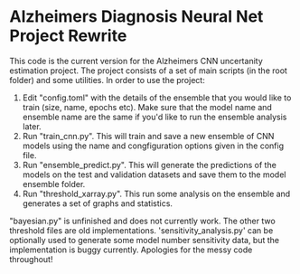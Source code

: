 # Alzheimers Diagnosis Neural Net Project Rewrite

This code is the current version for the Alzheimers CNN uncertanity estimation project. The project consists of a set of main scripts (in the root folder) and some utilities. In order to use the project:

1. Edit "config.toml" with the details of the ensemble that you would like to train (size, name, epochs etc). Make sure that the model name and ensemble name are the same if you'd like to run the ensemble analysis later.
2. Run "train_cnn.py". This will train and save a new ensemble of CNN models using the name and congfiguration options given in the config file.
3. Run "ensemble_predict.py". This will generate the predictions of the models on the test and validation datasets and save them to the model ensemble folder. 
4. Run "threshold_xarray.py". This run some analysis on the ensemble and generates a set of graphs and statistics. 

"bayesian.py" is unfinished and does not currently work. The other two threshold files are old implementations. 'sensitivity_analysis.py' can be optionally used to generate some model number sensitivity data, but the implementation is buggy currently. Apologies for the messy code throughout! 